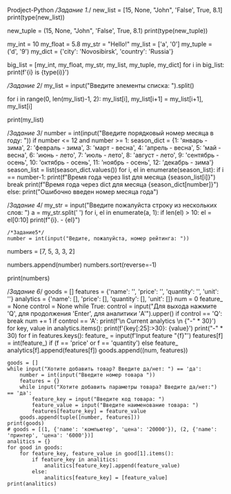 Prodject-Python
*/Задание 1.*/
new_list = [15, None, "John", 'False', True, 8.1]
print(type(new_list))

new_tuple = (15, None, "John", 'False', True, 8.1)
print(type(new_tuple))

my_int = 10
my_float = 5.8
my_str = "Hello!"
my_list = ['a', '0']
my_tuple = ('d', '9')
my_dict = {'city': 'Novosibirsk', 'country': 'Russia'}

big_list = [my_int, my_float, my_str, my_list, my_tuple, my_dict]
for i in big_list:
    print(f'{i} is {type(i)}')

*/Задание 2*/
my_list = input("Введите элементы списка: ").split()

for i in range(0, len(my_list)-1, 2):
    my_list[i], my_list[i+1] = my_list[i+1], my_list[i]

print(my_list)

/*Задание 3*/
number = int(input("Введите порядковый номер месяца в году: "))
if number <= 12 and number >= 1:
    season_dict = {1: 'январь - зима',
                  2: 'февраль - зима',
                  3: 'март - весна',
                  4: 'апрель - весна',
                  5: 'май - весна',
                  6: 'июнь - лето',
                  7: 'июль - лето',
                  8: 'август - лето',
                  9: 'сентябрь - осень',
                  10: 'октябрь - осень',
                  11: 'ноябрь - осень',
                  12: 'декабрь - зима'}
    season_list = list(season_dict.values())
    for i, el in enumerate(season_list):
        if i == number-1:
            print(f"Время года через list для месяца {season_list[i]}")
            break
    print(f"Время года через dict для месяца {season_dict[number]}")
else:
    print("Ошибочно введен номер месяца года")

/*Задание 4*/
my_str = input("Введите пожалуйста строку из нескольких слов: ")
a = my_str.split(' ')
for i, el in enumerate(a, 1):
    if len(el) > 10:
        el = el[0:10]
    print(f"{i}. - {el}")
    
    /*Задание5*/
    number = int(input("Ведите, пожалуйста, номер рейтинга: "))
numbers = [7, 5, 3, 3, 2]

numbers.append(number)
numbers.sort(reverse=-1)

print(numbers)

/*Задание 6*/
goods = []
features = {'name': '', 'price': '', 'quantity': '', 'unit': ''}
analytics = {'name': [], 'price': [], 'quantity': [], 'unit': []}
num = 0
feature_ = None
control = None
while True:
    control = input("Для выхода нажмите 'Q', для продолжения 'Enter', для аналитики 'A'").upper()
    if control == 'Q':
        break
    num += 1
    if control == 'A':
        print(f'\n Current analytics \n {"-" * 30}')
        for key, value in analytics.items():
            print(f'{key[:25]:>30}: {value}')
            print("-" * 30)
    for f in features.keys():
        feature_ = input(f'Input feature "{f}"')
        features[f] = int(feature_) if (f == 'price' or f == 'quantity') else feature_
        analytics[f].append(features[f])
    goods.append((num, features))

    goods = []
    while input("Хотите добавить товар? Введите да/нет: ") == 'да':
        number = int(input("Введите номер товара "))
        features = {}
        while input("Хотите добавить параметры товара? Введите да/нет:") == 'да':
            feature_key = input("Введите код товара: ")
            feature_value = input("Введите наименование товара: ")
            features[feature_key] = feature_value
        goods.append(tuple([number, features]))
    print(goods)
    # goods = [(1, {'name': 'компьютер', 'цена': '20000'}), (2, {'name': 'принтер', 'цена': '6000'})]
    analitics = {}
    for good in goods:
        for feature_key, feature_value in good[1].items():
            if feature_key in analitics:
                analitics[feature_key].append(feature_value)
            else:
                analitics[feature_key] = [feature_value]
    print(analitics)
